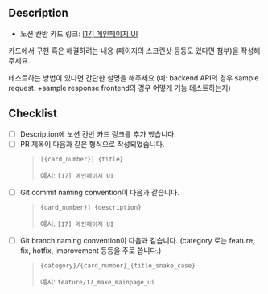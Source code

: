 ## Description

- 노션 칸반 카드 링크: [[17] 메인페이지 UI](https://www.notion.so/vanillacoding/584dc250d5894010b4dc0868e5e86f97?v=4e45c90442394181b72f47168ec270b7&p=7a44b4ab93a24b08a9f99cb2ab9252a4)

카드에서 구현 혹은 해결하려는 내용 (페이지의 스크린샷 등등도 있다면 첨부)을 작성해주세요.

테스트하는 방법이 있다면 간단한 설명을 해주세요
(예: backend API의 경우 sample request. +sample response
frontend의 경우 어떻게 기능 테스트하는지)

## Checklist

- [ ] Description에 노션 칸반 카드 링크를 추가 했습니다.
- [ ] PR 제목이 다음과 같은 형식으로 작성되었습니다.
  > `[{card_number}] {title}`
  >
  > 예시: `[17] 메인페이지 UI`
- [ ] Git commit naming convention이 다음과 같습니다.
  > `{card_number}] {description}`
  >
  > 예시: `[17] 메인페이지 UI`
- [ ] Git branch naming convention이 다음과 같습니다. (category 로는 feature, fix, hotfix, improvement 등등을 주로 씁니다.)
  > `{category}/{card_number}_{title_snake_case}`
  >
  > 예시: `feature/17_make_mainpage_ui`
